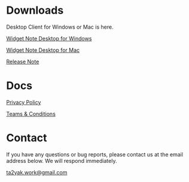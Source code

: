 # Downloads

Desktop Client for Windows or Mac is here.

[Widget Note Desktop for Windows](https://widget-note-desktop.s3.ap-northeast-1.amazonaws.com/Widget+Note+Desktop+Setup.exe)  

[Widget Note Desktop for Mac](https://widget-note-desktop.s3.ap-northeast-1.amazonaws.com/Widget+Note+Desktop+Setup.dmg)  

[Release Note](https://ta2yak.github.io/widget-note/desktop_docs/release_note)



# Docs

[Privacy Policy](https://ta2yak.github.io/widget-note/policy/en)

[Teams & Conditions](https://ta2yak.github.io/widget-note/terms/en)



# Contact

If you have any questions or bug reports, please contact us at the email address below. We will respond immediately.

ta2yak.work@gmail.com


